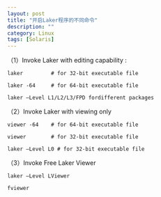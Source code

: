 ```yaml
---
layout: post
title: "开启Laker程序的不同命令"
description: ""
category: Linux
tags: [Solaris]
---
```


（1）Invoke Laker with editing capability :

	laker         # for 32-bit executable file

	laker -64     # for 64-bit executable file

	laker –Level L1/L2/L3/FPD fordifferent packages

（2）Invoke Laker with viewing only

	viewer -64    # for 64-bit executable file

	viewer        # for 32-bit executable file

	laker –Level L0 # for 32-bit executable file

（3）Invoke Free Laker Viewer

	laker –Level LViewer

	fviewer
